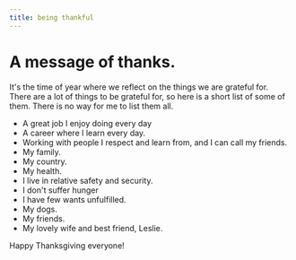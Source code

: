 ```yaml
---
title: being thankful
---
```


# A message of thanks.

It's the time of year where we reflect on the things we are grateful for. There are a lot of things to be grateful for, so here is a short list of some of them. There is no way for me to list them all.

* A great job I enjoy doing every day
* A career where I learn every day.
* Working with people I respect and learn from, and I can call my friends.
* My family.
* My country.
* My health.
* I live in relative safety and security.
* I don't suffer hunger
* I have few wants unfulfilled.
* My dogs.
* My friends.
* My lovely wife and best friend, Leslie.


Happy Thanksgiving everyone!
